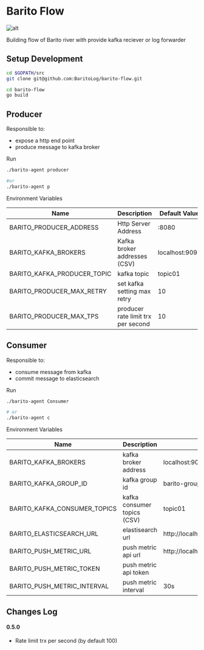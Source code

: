 # Barito Flow 
![alt](https://travis-ci.org/BaritoLog/barito-flow.svg?branch=master)

Building flow of Barito river with provide kafka reciever or log forwarder 

## Setup Development

```sh
cd $GOPATH/src
git clone git@github.com:BaritoLog/barito-flow.git 

cd barito-flow
go build
```

## Producer

Responsible to:
- expose a http end point
- produce message to kafka broker

Run
```sh
./barito-agent producer

#or
./barito-agent p
```

Environment Variables

| Name| Description | Default Value  |
| ---|---|----|
| BARITO_PRODUCER_ADDRESS| Http Server Address | :8080 |
| BARITO_KAFKA_BROKERS| Kafka broker addresses (CSV)| localhost:9092 |
| BARITO_KAFKA_PRODUCER_TOPIC| kafka topic | topic01 |
| BARITO_PRODUCER_MAX_RETRY| set kafka setting max retry | 10 |
| BARITO_PRODUCER_MAX_TPS| producer rate limit trx per second | 10 |


## Consumer

Responsible to:
- consume message from kafka
- commit message to elasticsearch

Run
```sh
./barito-agent Consumer

# or
./barito-agent c
```

Environment Variables

| Name| Description | Default Value  |
| ---|---|----|
| BARITO_KAFKA_BROKERS| kafka broker address | localhost:9092 |
| BARITO_KAFKA_GROUP_ID| kafka group id | barito-group |
| BARITO_KAFKA_CONSUMER_TOPICS| kafka consumer topics (CSV) | topic01 |
| BARITO_ELASTICSEARCH_URL| elastisearch url | http://localhost:9200 |
| BARITO_PUSH_METRIC_URL| push metric api url | http://localhost:3000/api/increase_log_count |
| BARITO_PUSH_METRIC_TOKEN| push metric api token |  |
| BARITO_PUSH_METRIC_INTERVAL| push metric interval | 30s |


## Changes Log

#### 0.5.0 
- Rate limit trx per second (by default 100)
